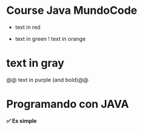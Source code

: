 # Course Java MundoCode
- text in red
+ text in green
! text in orange
# text in gray
@@ text in purple (and bold)@@
 <h1 id="h1java" class="text-center ">Programando con JAVA </h1>
 <strong class="fst-italic h6">✅ Es simple</strong>
